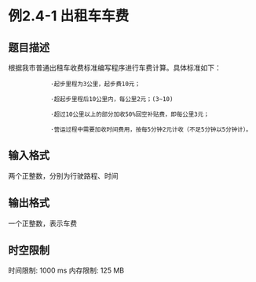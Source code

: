 # 例2.4-1 出租车车费

## 题目描述

根据我市普通出租车收费标准编写程序进行车费计算。具体标准如下：

                ·起步里程为3公里，起步费10元；

                ·超起步里程后10公里内，每公里2元；(3~10)

                ·超过10公里以上的部分加收50%回空补贴费，即每公里3元；

                ·营运过程中需要加收时间费用，按每5分钟2元计收（不足5分钟以5分钟计）。

## 输入格式

两个正整数，分别为行驶路程、时间

## 输出格式

一个正整数，表示车费

## 时空限制

时间限制: 1000 ms
内存限制: 125 MB
